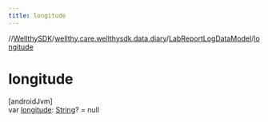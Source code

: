 ```yaml
---
title: longitude
---
```

//[WellthySDK](../../../index.html)/[wellthy.care.wellthysdk.data.diary](../index.html)/[LabReportLogDataModel](index.html)/[longitude](longitude.html)



# longitude



[androidJvm]\
var [longitude](longitude.html): [String](https://kotlinlang.org/api/latest/jvm/stdlib/kotlin/-string/index.html)? = null




